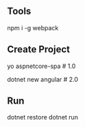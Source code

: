 ## Tools
  npm i -g webpack 

## Create Project 
  yo aspnetcore-spa    # 1.0

  dotnet new angular   # 2.0

## Run
  dotnet restore
  dotnet run